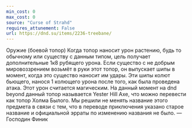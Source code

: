 ```yaml
---
min_cost: 0
max_cost: 0
source: "Curse of Strahd"
requires_attunement: False
url: https://dnd.su/items/2236-treebane/
---
```


Оружие (боевой топор)
Когда топор наносит урон растению, будь то обычному или существу с данным типом, цель получает дополнительные 1к8 рубящего урона. Если существо с не добрым мировоззрением возьмёт в руки этот топор, он выпускает шипы в момент, когда это существо наносит им удары.
Эти шипы колют бьющего, нанося 1 колющего урона после того, как была проведена атака. Этот урон считается магическим.
На данный момент на dnd beyond данный топор называется Yester Hill Axe, что можно перевести как топор Холма Былого. Мы решили не менять название этого предмета в связи с тем, что в переводе приключения указано старое название и официальной эрраты по изменению названия не было. — Господин Финик